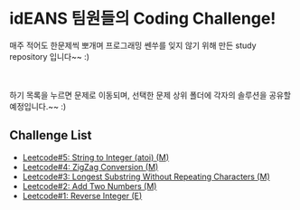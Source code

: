 # idEANS 팀원들의 Coding Challenge!
매주 적어도 한문제씩 뽀개며 프로그래밍 쎈쑤를 잊지 않기 위해 만든 study repository 입니다~~ :)
<br/> <br/> <br/> 

하기 목록을 누르면 문제로 이동되며, 선택한 문제 상위 폴더에 각자의 솔루션을 공유할 예정입니다.~~ :)

## Challenge List
- [Leetcode#5: String to Integer (atoi) (M)](https://github.com/THEidEANS/Algorithm_Study/blob/master/05wk03/problem5.md)
- [Leetcode#4: ZigZag Conversion (M)](https://github.com/THEidEANS/Algorithm_Study/blob/master/05wk02/problem4.md)
- [Leetcode#3: Longest Substring Without Repeating Characters (M)](https://github.com/THEidEANS/Algorithm_Study/blob/master/05wk01/problem3.md)
- [Leetcode#2: Add Two Numbers (M)](https://github.com/THEidEANS/Algorithm_Study/blob/master/02wk03/problem2.md)
- [Leetcode#1: Reverse Integer (E)](https://github.com/THEidEANS/Algorithm_Study/blob/master/02wk03/problem1.md)
